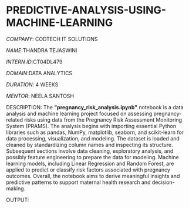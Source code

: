 # PREDICTIVE-ANALYSIS-USING-MACHINE-LEARNING

*COMPANY*: CODTECH IT SOLUTIONS

*NAME*:THANDRA TEJASWINI

*INTERN ID*:CT04DL479

*DOMAIN*:DATA ANALYTICS

*DURATION*: 4 WEEKS

*MENTOR*: NEELA SANTOSH


DESCRIPTION:
The **"pregnancy\_risk\_analysis.ipynb"** notebook is a data analysis and machine learning project focused on assessing pregnancy-related risks using data from the Pregnancy Risk Assessment Monitoring System (PRAMS). The analysis begins with importing essential Python libraries such as pandas, NumPy, matplotlib, seaborn, and scikit-learn for data processing, visualization, and modeling. The dataset is loaded and cleaned by standardizing column names and inspecting its structure. Subsequent sections involve data cleaning, exploratory analysis, and possibly feature engineering to prepare the data for modeling. Machine learning models, including Linear Regression and Random Forest, are applied to predict or classify risk factors associated with pregnancy outcomes. Overall, the notebook aims to derive meaningful insights and predictive patterns to support maternal health research and decision-making.

OUTPUT:

